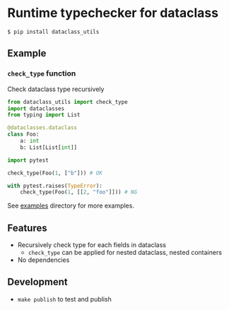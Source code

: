 # Runtime typechecker for dataclass

`$ pip install dataclass_utils`

## Example

### `check_type` function

Check dataclass type recursively

```python
from dataclass_utils import check_type
import dataclasses
from typing import List

@dataclasses.dataclass
class Foo:
    a: int
    b: List[List[int]]

import pytest

check_type(Foo(1, ["b"])) # OK

with pytest.raises(TypeError):
    check_type(Foo(1, [[2, "foo"]])) # NG
```

See [examples](./examples) directory for more examples.

## Features

- Recursively check type for each fields in dataclass
    - `check_type` can be applied for nested dataclass, nested containers
- No dependencies

## Development

- `make publish` to test and publish
